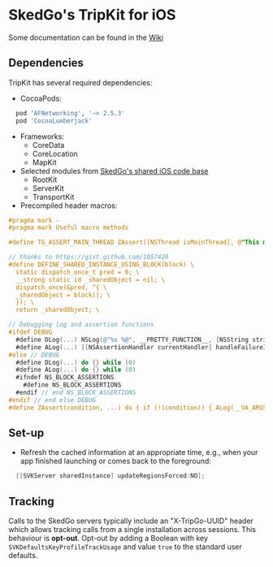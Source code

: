 # SkedGo's TripKit for iOS

Some documentation can be found in the [Wiki](https://github.com/skedgo/tripkit-ios/wiki)

## Dependencies

TripKit has several required dependencies:

* CocoaPods:
``` ruby
  pod 'AFNetworking', '~> 2.5.3'
  pod 'CocoaLumberjack'
```
* Frameworks:
  * CoreData
  * CoreLocation
  * MapKit
* Selected modules from [SkedGo's shared iOS code base](https://github.com/skedgo/shared-ios)
  * RootKit
  * ServerKit
  * TransportKit
* Precompiled header macros:
``` objective-c
#pragma mark -
#pragma mark Useful macro methods

#define TG_ASSERT_MAIN_THREAD ZAssert([NSThread isMainThread], @"This method must be called on the main thread")

// thanks to https://gist.github.com/1057420
#define DEFINE_SHARED_INSTANCE_USING_BLOCK(block) \
  static dispatch_once_t pred = 0; \
  __strong static id _sharedObject = nil; \
  dispatch_once(&pred, ^{ \
  _sharedObject = block(); \
  }); \
  return _sharedObject; \

// Debugging log and assertion functions
#ifdef DEBUG
  #define DLog(...) NSLog(@"%s %@", __PRETTY_FUNCTION__, [NSString stringWithFormat:__VA_ARGS__])
  #define ALog(...) [[NSAssertionHandler currentHandler] handleFailureInFunction:[NSString stringWithCString:__PRETTY_FUNCTION__ encoding:NSUTF8StringEncoding] file:[NSString stringWithCString:__FILE__ encoding:NSUTF8StringEncoding] lineNumber:__LINE__ description:__VA_ARGS__]
#else // DEBUG
  #define DLog(...) do {} while (0)
  #define ALog(...) do {} while (0)
  #ifndef NS_BLOCK_ASSERTIONS
    #define NS_BLOCK_ASSERTIONS
  #endif // end NS_BLOCK_ASSERTIONS
#endif // end else DEBUG
#define ZAssert(condition, ...) do { if (!(condition)) { ALog(__VA_ARGS__); }} while (0)
```

## Set-up

* Refresh the cached information at an appropriate time, e.g., when your app finished launching or comes back to the foreground:

```  objective-c
  [[SVKServer sharedInstance] updateRegionsForced:NO];
```

## Tracking

Calls to the SkedGo servers typically include an "X-TripGo-UUID" header which allows tracking calls from a single installation across sessions. This behaviour is **opt-out**. Opt-out by adding a Boolean with key `SVKDefaultsKeyProfileTrackUsage` and value `true` to the standard user defaults.
